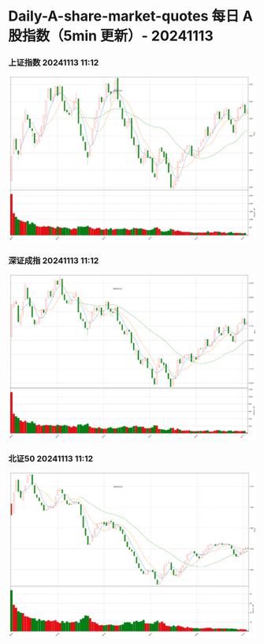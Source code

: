 
# Daily-A-share-market-quotes 每日 A 股指数（5min 更新）- 20241113

### 上证指数 20241113 11:12
![](./fig/2024/11/20241113-sh000001.png)

### 深证成指 20241113 11:12
![](./fig/2024/11/20241113-sz399001.png)

### 北证50 20241113 11:12
![](./fig/2024/11/20241113-bj899050.png)
